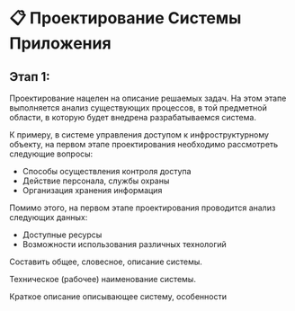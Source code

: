 # 📋 Проектирование Системы Приложения

## Этап 1:&#x20;

Проектирование нацелен на описание решаемых задач. На этом этапе выполняется анализ существующих процессов, в той предметной области, в которую будет внедрена разрабатываемся система.

К примеру, в системе управления доступом к инфроструктурному объекту, на первом этапе проектирования необходимо рассмотреть следующие вопросы:

* Способы осуществления контроля доступа
* Действие персонала, службы охраны
* Организация хранения информация

Помимо этого, на первом этапе проектирования проводится анализ следующих данных:

* Доступные ресурсы
* Возможности использования различных технологий

Составить общее, словесное, описание системы.

Техническое (рабочее) наименование системы.

Краткое описание описывающее систему, особенности&#x20;
